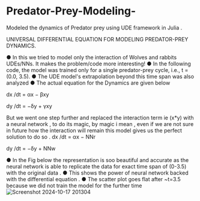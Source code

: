 # Predator-Prey-Modeling-
Modeled the dynamics of Predator prey using UDE framework in Julia .

UNIVERSAL DIFFERENTIAL EQUATION FOR MODELING PREDATOR-PREY DYNAMICS.

 ● In this we tried to model only the interaction of Wolves and rabbits UDEs/NNs. It makes the problem/code more interesting! 
● In the following code, the model was trained only for a single predator-prey cycle, i.e., t = (0.0, 3.5). 
● The UDE model's extrapolation beyond this time span was also analyzed 
● The actual equation for the Dynamics are given below 

 dx /dt = αx − βxy

 dy /dt = −δy + γxy 

But we went one step further and replaced the interaction term ie (x*y) with a neural network , to do its magic, by magic i mean , even if we are not sure in future how the interaction will remain this model gives us the perfect solution to do so . 
dx /dt = αx − NNr

 dy /dt = −δy + NNw

 ● In the Fig below the representation is soo beautiful and accurate as the neural network is able to replicate the data for exact time span of (0-3.5) with the original data .
 ● This shows the power of neural network backed with the differential equation . 
● The scatter plot goes flat after ~t=3.5 because we did not train the model for the further time 
![Screenshot 2024-10-17 201304](https://github.com/user-attachments/assets/14db5c71-8d5a-45e7-a275-167dbf417222)
